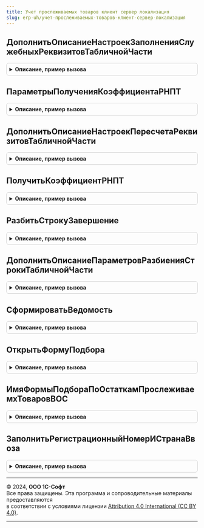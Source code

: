 ```yaml
---
title: Учет прослеживаемых товаров клиент сервер локализация
slug: erp-uh/учет-прослеживаемых-товаров-клиент-сервер-локализация
---
```



## ДополнитьОписаниеНастроекЗаполненияСлужебныхРеквизитовТабличнойЧасти
<details style="margin: 1em 0; padding: 0.5em; border: 1px solid #ccc; border-radius: 6px;">

<summary style="font-weight: bold; cursor: pointer;">Описание, пример вызова</summary>

```bsl

// Дополняет структуру действий пересчета строки табличной части, с целью заполнения признака 'ВедетсяУчетПоРНПТ'.
//
// Параметры:
//	СтруктураДействий - Структура - описывает действия, где:
//		* Ключ - Строка - наименование действия.
//		* Значение - Структура - параметры действия.
//	ПараметрыДействияСоСтрокой - Структура, Неопределено - коллекция, ключом у которой выступает имя источника поля
//															номенклатура (для которой осуществляется проверка признака
//															прослеживаемости), например, "НоменклатураОприходование".
//															А значением - имя поля, хранящим сведения о признаке
//															прослеживаемости номенклатуры, например,
//															"ВедетсяУчетПоРНПТОприходование".
//
Процедура ДополнитьОписаниеНастроекЗаполненияСлужебныхРеквизитовТабличнойЧасти(СтруктураДействий, Экспорт
```

Пример вызова
```bsl
УчетПрослеживаемыхТоваровКлиентСерверЛокализация.ДополнитьОписаниеНастроекЗаполненияСлужебныхРеквизитовТабличнойЧасти(СтруктураДействий, );
```
</details>

## ПараметрыПолученияКоэффициентаРНПТ
<details style="margin: 1em 0; padding: 0.5em; border: 1px solid #ccc; border-radius: 6px;">

<summary style="font-weight: bold; cursor: pointer;">Описание, пример вызова</summary>

```bsl

// Возвращает структуру, содержащую поля значений, используемых для заполнения количества по РНПТ в строках табличной
// части документа.
//
// Параметры:
//	Объект - ДанныеФормыСтруктура, Структура - данные формы объекта, которые содержат:
//		* Ссылка - ДокументСсылка - ссылка на документ в ИБ, с которым осуществляется работа.
//	ИмяПоляМестоХранения - Строка - имя поля Склад или другого места хранения, находящегося в шапке объекта или табличной части.
//	МестоХраненияВТабличнойЧасти - Булево - признак наличия поля Склад или другого места хранения в табличной части объекта.
//	ИменаПолейССуффиксом - Неопределено, Структура - коллекция, содержащая имена рекизитов с суффиксом:
//		* Ключ - Строка - имя реквизита без суффикса, например "Номенклатура"
//		* Значение - Строка - имя реквизита с суффиксом, например "НоменклатураОприходование".
//
// Возвращаемое значение:
//	Структура - содержит следующие свойства:
//		* ИсключаемыйДокумент - ДокументСсылка - документ, движения которого исключаются при расчета коэффициента по РНПТ.
//		* Организация - СправочникСсылка.Организации - организация, для которой рассчитывается коэффициент по РНПТ.
//		* Соглашение - СправочникСсылка.СоглашенияСКлиентами - соглашение, для которого рассчитывается коэффициент по РНПТ.
//		* МестоХраненияВТабличнойЧасти - Булево - признак наличия поля Склад или другого места хранения в табличной части объекта.
//		* ИмяПоляМестоХранения - Строка - имя поля Склад или другого места хранения, находящегося в шапке объекта или табличной части.
//		* МестоХранения - СправочникСсылка.Склады - склад или другое место хранения, для которого рассчитывается коэффициент по РНПТ.
//		* ИменаПолейССуффиксом - Неопределено, Структура - коллекция, содержащая имена рекизитов с суффиксом:
//			** Ключ - Строка - имя реквизита без суффикса, например "Номенклатура"
//			** Значение - Строка - имя реквизита с суффиксом, например "НоменклатураОприходование".
//
Функция ПараметрыПолученияКоэффициентаРНПТ(Объект, ИмяПоляМестоХранения = "Склад", МестоХраненияВТабличнойЧасти = Ложь, Экспорт
```

Пример вызова
```bsl
Результат = УчетПрослеживаемыхТоваровКлиентСерверЛокализация.ПараметрыПолученияКоэффициентаРНПТ(Объект, ИмяПоляМестоХранения, МестоХраненияВТабличнойЧасти, );
```
</details>

## ДополнитьОписаниеНастроекПересчетаРеквизитовТабличнойЧасти
<details style="margin: 1em 0; padding: 0.5em; border: 1px solid #ccc; border-radius: 6px;">

<summary style="font-weight: bold; cursor: pointer;">Описание, пример вызова</summary>

```bsl

// Дополняет структуру действий пересчета строки табличной части, с целью пересчета поля 'КоличествоПоРНПТ'.
//
// Параметры:
//	Объект - ДанныеФормыСтруктура - данные формы объекта.
//	СтруктураДействий - Структура - описывает действия, где Ключ - наименование действия,
//									Значение - Структура - параметры действия.
//	ИмяПоляМестоХранения - Строка - имя поля Склад или другого места хранения, находящегося в шапке объекта или табличной части.
//	МестоХраненияВТабличнойЧасти - Булево - признак наличия поля Склад или другого места хранения в табличной части объекта.
//	Суффикс - Строка - Суффикс имени полей Количество и КоличествоПоРНПТ. Сообщает системе что нужно обращаться по
//	именам КоличествоСуффикс и КоличествоПоРНПТСуффикс.
//
Процедура ДополнитьОписаниеНастроекПересчетаРеквизитовТабличнойЧасти(Объект, Экспорт
```

Пример вызова
```bsl
УчетПрослеживаемыхТоваровКлиентСерверЛокализация.ДополнитьОписаниеНастроекПересчетаРеквизитовТабличнойЧасти(Объект, );
```
</details>

## ПолучитьКоэффициентРНПТ
<details style="margin: 1em 0; padding: 0.5em; border: 1px solid #ccc; border-radius: 6px;">

<summary style="font-weight: bold; cursor: pointer;">Описание, пример вызова</summary>

```bsl

// Возвращает значение коэффициента по РНПТ для текущей строки табличной части объекта по заданным параметрам.
//
// Параметры:
//	ПараметрыПересчета - см. УчетПрослеживаемыхТоваровКлиентСерверЛокализация.ПараметрыПолученияКоэффициентаРНПТ.
//	ТекущаяСтрока - Структура - строка табличной части для которой выполняется расчет коэффициента по РНПТ.
//	КэшированныеЗначения - Структура - кэшированные значения текущей строки табличной части.
//
// Возвращаемое значение:
//	Число - коэффициент по РНПТ.
//
Функция ПолучитьКоэффициентРНПТ(ПараметрыПересчета, ТекущаяСтрока, КэшированныеЗначения) Экспорт
```

Пример вызова
```bsl
Результат = УчетПрослеживаемыхТоваровКлиентСерверЛокализация.ПолучитьКоэффициентРНПТ(ПараметрыПересчета, ТекущаяСтрока, КэшированныеЗначения) 
```
</details>

## РазбитьСтрокуЗавершение
<details style="margin: 1em 0; padding: 0.5em; border: 1px solid #ccc; border-radius: 6px;">

<summary style="font-weight: bold; cursor: pointer;">Описание, пример вызова</summary>

```bsl

// Вызывается после разбиения строки, для корректного распределения количества по РНПТ.
// Может быть передана в обработку оповещения метода ОбщегоНазначенияУТКлиент.РазбитьСтрокуТЧ.
//
// Параметры:
//	НоваяСтрока - ДанныеФормыЭлементКоллекции - строка табличной части после выполнения разбиения.
//	ДополнительныеПараметры - Структура - со следующими ключами:
//		* ИсходнаяСтрока - ДанныеФормыЭлементКоллекции - ссылка на строку табличной части, которую разбиваем.
//		* ИсходноеКоличество - Число - количество исходной строки, до разбиения.
//
Процедура РазбитьСтрокуЗавершение(НоваяСтрока, ДополнительныеПараметры) Экспорт
```

Пример вызова
```bsl
УчетПрослеживаемыхТоваровКлиентСерверЛокализация.РазбитьСтрокуЗавершение(НоваяСтрока, ДополнительныеПараметры) 
```
</details>

## ДополнитьОписаниеПараметровРазбиенияСтрокиТабличнойЧасти
<details style="margin: 1em 0; padding: 0.5em; border: 1px solid #ccc; border-radius: 6px;">

<summary style="font-weight: bold; cursor: pointer;">Описание, пример вызова</summary>

```bsl

// Дополняет (или создает) структуру содержащую необходимую информацию для разбиения строки табличной части,
// с учетом количества по РНПТ.
//
// Параметры:
//	ТекущаяСтрока - Структура - выделенная строка табличной части.
//	ДополнительныеПараметры - Структура - одноименноый входящий параметр объекта ОписаниеОповещения.
//
// Возвращаемое значение:
//	Структура - свойства содержат необходимую информацию для разбиения строки табличной части
//				с учетом количества по РНПТ.
//
Функция ДополнитьОписаниеПараметровРазбиенияСтрокиТабличнойЧасти(ТекущаяСтрока, Экспорт
```

Пример вызова
```bsl
Результат = УчетПрослеживаемыхТоваровКлиентСерверЛокализация.ДополнитьОписаниеПараметровРазбиенияСтрокиТабличнойЧасти(ТекущаяСтрока, );
```
</details>

## СформироватьВедомость
<details style="margin: 1em 0; padding: 0.5em; border: 1px solid #ccc; border-radius: 6px;">

<summary style="font-weight: bold; cursor: pointer;">Описание, пример вызова</summary>

```bsl

// Открывает форму отчета Ведомость прослеживаемых товаров в составе ОС с заданными параметрами.
//
// Параметры:
//	ПараметрыФормы - Структура - параметры для формирования отчета.
Процедура СформироватьВедомость(ПараметрыФормы) Экспорт
```

Пример вызова
```bsl
УчетПрослеживаемыхТоваровКлиентСерверЛокализация.СформироватьВедомость(ПараметрыФормы) 
```
</details>

## ОткрытьФормуПодбора
<details style="margin: 1em 0; padding: 0.5em; border: 1px solid #ccc; border-radius: 6px;">

<summary style="font-weight: bold; cursor: pointer;">Описание, пример вызова</summary>

```bsl

// Открывает форму подбора с заданными параметрами.
//
// Параметры:
//	ПараметрыПодбора - Структура - параметры для формирования отчета.
//  Форма - Форма - форма-владелец.
Процедура ОткрытьФормуПодбора(ПараметрыПодбора, Форма) Экспорт
```

Пример вызова
```bsl
УчетПрослеживаемыхТоваровКлиентСерверЛокализация.ОткрытьФормуПодбора(ПараметрыПодбора, Форма) 
```
</details>

## ИмяФормыПодбораПоОстаткамПрослеживаемхТоваровВОС
<details style="margin: 1em 0; padding: 0.5em; border: 1px solid #ccc; border-radius: 6px;">

<summary style="font-weight: bold; cursor: pointer;">Описание, пример вызова</summary>

```bsl

//	Возвращает имя формы подбора по остаткам прослеживаемых товаров в составе ОС
//
// Возвращаемое значение:
//	Строка - имя формы подбора по остаткам прослеживаемых товаров в составе ОС
//
Функция ИмяФормыПодбораПоОстаткамПрослеживаемхТоваровВОС() Экспорт
```

Пример вызова
```bsl
Результат = УчетПрослеживаемыхТоваровКлиентСерверЛокализация.ИмяФормыПодбораПоОстаткамПрослеживаемхТоваровВОС() 
```
</details>

## ЗаполнитьРегистрационныйНомерИСтранаВвоза
<details style="margin: 1em 0; padding: 0.5em; border: 1px solid #ccc; border-radius: 6px;">

<summary style="font-weight: bold; cursor: pointer;">Описание, пример вызова</summary>

```bsl

// Заполняет параметры таможенной декларации - регистрационный номер и признак того, декларировался ли товар в РФ.
// Порядок получения регистрационного номера таможенной декларации см. УчетНДСКлиентСерверЛокализация.ПроверитьКорректностьНомераТаможеннойДекларации.
// Если передан параметр ТипНомераГТД, который содержит не пустое значение, тогда РегистрационныйНомер заполнится
// в зависимости от значения параметра.
// Если РегистрационныйНомер примет значение пустой строки, будет установлен признак, что товар декларировался не в РФ.
//
// Параметры:
//	ДанныеНомера - Структура - коллекция, содержащая служебную информацию, получаемую из номера таможенной декларации.
//	НомерТаможеннойДекларации - Строка - номер таможенной декларации или регистрационный номер таможенной декларации.
//	ТипНомераГТД - ПеречислениеСсылка.ТипыНомеровГТД, Неопределено - тип элемента справочника НомераГТД.
//
Процедура ЗаполнитьРегистрационныйНомерИСтранаВвоза(ДанныеНомера, НомерТаможеннойДекларации, ТипНомераГТД = Неопределено) Экспорт
```

Пример вызова
```bsl
УчетПрослеживаемыхТоваровКлиентСерверЛокализация.ЗаполнитьРегистрационныйНомерИСтранаВвоза(ДанныеНомера, НомерТаможеннойДекларации, ТипНомераГТД);
```
</details>

---

© 2024, **ООО 1С-Софт**  
Все права защищены. Эта программа и сопроводительные материалы предоставляются  
в соответствии с условиями лицензии [Attribution 4.0 International (CC BY 4.0)](https://creativecommons.org/licenses/by/4.0/legalcode).

---
